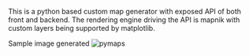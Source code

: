 This is a python based custom map generator with exposed API of both front and backend.
The rendering engine driving the API is mapnik with custom layers being supported by matplotlib.

Sample image generated
![pymaps](https://cloud.githubusercontent.com/assets/3639811/20398904/1b57effc-ad15-11e6-9222-cfc07d18cb6c.png)

